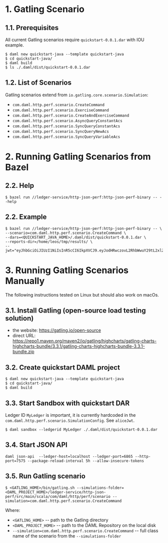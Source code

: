 # 1. Gatling Scenario

## 1.1. Prerequisites
All current Gatling scenarios require `quickstart-0.0.1.dar` with IOU example.
```
$ daml new quickstart-java --template quickstart-java
$ cd quickstart-java/
$ daml build
$ ls ./.daml/dist/quickstart-0.0.1.dar
```

## 1.2. List of Scenarios
Gatling scenarios extend from `io.gatling.core.scenario.Simulation`:
- `com.daml.http.perf.scenario.CreateCommand`
- `com.daml.http.perf.scenario.ExerciseCommand`
- `com.daml.http.perf.scenario.CreateAndExerciseCommand`
- `com.daml.http.perf.scenario.AsyncQueryConstantAcs`
- `com.daml.http.perf.scenario.SyncQueryConstantAcs`
- `com.daml.http.perf.scenario.SyncQueryNewAcs`
- `com.daml.http.perf.scenario.SyncQueryVariableAcs`

# 2. Running Gatling Scenarios from Bazel

## 2.2. Help
```
$ bazel run //ledger-service/http-json-perf:http-json-perf-binary -- --help
```

## 2.2. Example
```
$ bazel run //ledger-service/http-json-perf:http-json-perf-binary -- \
--scenario=com.daml.http.perf.scenario.CreateCommand \
--dars=<QUICKSTART_JAVA_HOME>/.daml/dist/quickstart-0.0.1.dar \
--reports-dir=/home/leos/tmp/results/ \
--jwt="eyJhbGciOiJIUzI1NiIsInR5cCI6IkpXVCJ9.eyJodHRwczovL2RhbWwuY29tL2xlZGdlci1hcGkiOnsibGVkZ2VySWQiOiJNeUxlZGdlciIsImFwcGxpY2F0aW9uSWQiOiJmb29iYXIiLCJhY3RBcyI6WyJBbGljZSJdfX0.VdDI96mw5hrfM5ZNxLyetSVwcD7XtLT4dIdHIOa9lcU"
```

# 3. Running Gatling Scenarios Manually

The following instructions tested on Linux but should also work on macOs.

## 3.1. Install Gatling (open-source load testing solution)
- the website: https://gatling.io/open-source
- direct URL: https://repo1.maven.org/maven2/io/gatling/highcharts/gatling-charts-highcharts-bundle/3.3.1/gatling-charts-highcharts-bundle-3.3.1-bundle.zip

## 3.2. Create quickstart DAML project
```
$ daml new quickstart-java --template quickstart-java
$ cd quickstart-java/
$ daml build
```

## 3.3. Start Sandbox with quickstart DAR
Ledger ID `MyLedger` is important, it is currently hardcoded in the `com.daml.http.perf.scenario.SimulationConfig`. See `aliceJwt`.
```
$ daml sandbox --ledgerid MyLedger ./.daml/dist/quickstart-0.0.1.dar
```

## 3.4. Start JSON API
```
daml json-api  --ledger-host=localhost --ledger-port=6865 --http-port=7575 --package-reload-interval 5h --allow-insecure-tokens
```

## 3.5. Run Gatling scenario
```
$ <GATLING_HOME>/bin/gatling.sh --simulations-folder=<DAML_PROJECT_HOME>/ledger-service/http-json-perf/src/main/scala/com/daml/http/perf/scenario --simulation=com.daml.http.perf.scenario.CreateCommand
```
Where:
- `<GATLING_HOME>` -- path to the Gatling directory
- `<DAML_PROJECT_HOME>` -- path to the DAML Repository on the local disk
- `--simulation=com.daml.http.perf.scenario.CreateCommand` -- full class name of the scenario from the `--simulations-folder`
